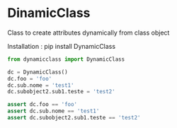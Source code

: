 # DinamicClass

Class to create attributes dynamically from class object

Installation : pip install DynamicClass

```python
from dynamicclass import DynamicClass

dc = DynamicClass()
dc.foo = 'foo'
dc.sub.nome = 'test1'
dc.subobject2.sub1.teste = 'test2'

assert dc.foo == 'foo'
assert dc.sub.nome == 'test1'
assert dc.subobject2.sub1.teste == 'test2'
```